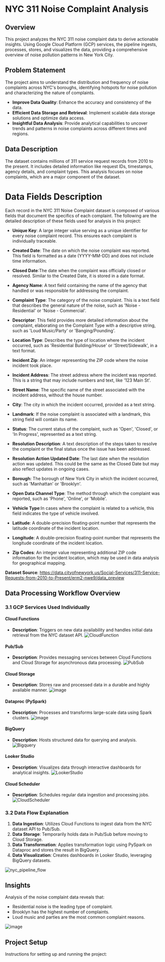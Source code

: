 # NYC 311 Noise Complaint Analysis

## Overview
This project analyzes the NYC 311 noise complaint data to derive actionable insights. Using Google Cloud Platform (GCP) services, the pipeline ingests, processes, stores, and visualizes the data, providing a comprehensive overview of noise pollution patterns in New York City.

## Problem Statement
The project aims to understand the distribution and frequency of noise complaints across NYC's boroughs, identifying hotspots for noise pollution and characterizing the nature of complaints.

- **Improve Data Quality**: Enhance the accuracy and consistency of the data.
- **Efficient Data Storage and Retrieval**: Implement scalable data storage solutions and optimize data access.
- **Insightful Data Analysis**: Provide analytical capabilities to uncover trends and patterns in noise complaints across different times and regions.

## Data Description
The dataset contains millions of 311 service request records from 2010 to the present. It includes detailed information like request IDs, timestamps, agency details, and complaint types. This analysis focuses on noise complaints, which are a major component of the dataset.

# Data Fields Description
Each record in the NYC 311 Noise Complaint dataset is composed of various fields that document the specifics of each complaint. The following are the detailed description of these fields used for analysis in this project: 

- **Unique Key**: A large integer value serving as a unique identifier for every noise complaint record. This ensures each complaint is individually traceable.

- **Created Date**: The date on which the noise complaint was reported. This field is formatted as a date (YYYY-MM-DD) and does not include time information.

- **Closed Date**:The date when the complaint was officially closed or resolved. Similar to the Created Date, it is stored in a date format.

- **Agency Name**: A text field containing the name of the agency that handled or was responsible for addressing the complaint.

- **Complaint Type**: The category of the noise complaint. This is a text field that describes the general nature of the noise, such as 'Noise - Residential' or 'Noise - Commercial'.

- **Descriptor**: This field provides more detailed information about the complaint, elaborating on the Complaint Type with a descriptive string, such as 'Loud Music/Party' or 'Banging/Pounding'.

- **Location Type**: Describes the type of location where the incident occurred, such as 'Residential Building/House' or 'Street/Sidewalk', in a text format.

- **Incident Zip**: An integer representing the ZIP code where the noise incident took place.

- **Incident Address**: The street address where the incident was reported. This is a string that may include numbers and text, like '123 Main St'.

- **Street Name**: The specific name of the street associated with the incident address, without the house number.

- **City**: The city in which the incident occurred, provided as a text string.

- **Landmark**: If the noise complaint is associated with a landmark, this string field will contain its name.

- **Status**: The current status of the complaint, such as 'Open', 'Closed', or 'In Progress', represented as a text string.

- **Resolution Description**: A text description of the steps taken to resolve the complaint or the final status once the issue has been addressed.

- **Resolution Action Updated Date**: The last date when the resolution action was updated. This could be the same as the Closed Date but may also reflect updates in ongoing cases.

- **Borough**: The borough of New York City in which the incident occurred, such as 'Manhattan' or 'Brooklyn'.

- **Open Data Channel Type**: The method through which the complaint was reported, such as 'Phone', 'Online', or 'Mobile'.

- **Vehicle Type**:In cases where the complaint is related to a vehicle, this field indicates the type of vehicle involved.

- **Latitude**: A double-precision floating-point number that represents the latitude coordinate of the incident location.

- **Longitude**: A double-precision floating-point number that represents the longitude coordinate of the incident location.

- **Zip Codes**: An integer value representing additional ZIP code information for the incident location, which may be used in data analysis for geographical mapping.

**Dataset Source**: https://data.cityofnewyork.us/Social-Services/311-Service-Requests-from-2010-to-Present/erm2-nwe9/data_preview

## Data Processing Workflow Overview

### 3.1 GCP Services Used Individually

#### Cloud Functions
- **Description**: Triggers on new data availability and handles initial data retrieval from the NYC dataset API.
![CloudFunction](https://github.com/pgrarchives/GCP_DATA_PIPELINE/assets/112724112/db16b9e3-3499-45cf-ad80-14380fc41fa2)

#### Pub/Sub
- **Description**: Provides messaging services between Cloud Functions and Cloud Storage for asynchronous data processing.
![PubSub](https://github.com/pgrarchives/GCP_DATA_PIPELINE/assets/112724112/13e0389a-63ab-42f9-9043-8690ba98eb1e)

#### Cloud Storage
- **Description**: Stores raw and processed data in a durable and highly available manner.
![image](https://github.com/pgrarchives/GCP_DATA_PIPELINE/assets/112724112/2433b068-f6c3-4eaa-af08-2e9e9457d253)

#### Dataproc (PySpark)
- **Description**: Processes and transforms large-scale data using Spark clusters.
![image](https://github.com/pgrarchives/GCP_DATA_PIPELINE/assets/112724112/f71ca0d9-5ead-46fe-888b-e1d83f5d1c33)

#### BigQuery
- **Description**: Hosts structured data for querying and analysis.
![Bigquery](https://github.com/pgrarchives/GCP_DATA_PIPELINE/assets/112724112/e5e7de70-5b0d-4852-bfcb-9dc08269d224)

#### Looker Studio
- **Description**: Visualizes data through interactive dashboards for analytical insights.
![LookerStudio](https://github.com/pgrarchives/GCP_DATA_PIPELINE/assets/112724112/d37e437e-0cc8-4c2f-8f3b-060bce6eb083)

#### Cloud Scheduler
- **Description**: Schedules regular data ingestion and processing jobs.
![CloudScheduler](https://github.com/pgrarchives/GCP_DATA_PIPELINE/assets/112724112/c3e89869-b14b-476f-8457-a033a2249897)


### 3.2 Data Flow Explanation

1. **Data Ingestion**: Utilizes Cloud Functions to ingest data from the NYC dataset API to Pub/Sub.
2. **Data Storage**: Temporarily holds data in Pub/Sub before moving to Cloud Storage.
3. **Data Transformation**: Applies transformation logic using PySpark on Dataproc and stores the result in BigQuery.
4. **Data Visualization**: Creates dashboards in Looker Studio, leveraging BigQuery datasets.

![nyc_pipeline_flow](https://github.com/pgrarchives/GCP_DATA_PIPELINE/assets/112724112/e34a760f-a79b-4058-ab81-0157f1dd6c60)


## Insights

Analysis of the noise complaint data reveals that:

- Residential noise is the leading type of complaint.
- Brooklyn has the highest number of complaints.
- Loud music and parties are the most common complaint reasons.

![image](https://github.com/pgrarchives/GCP_DATA_PIPELINE/assets/112724112/60e534d4-9319-45cc-9e9a-8ffc8a0e8109)

## Project Setup

Instructions for setting up and running the project:

